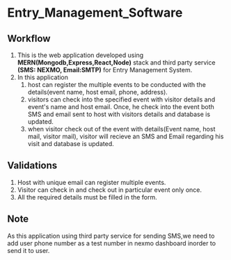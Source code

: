 # Entry_Management_Software

## Workflow
  1. This is the web application developed using **MERN(Mongodb,Express,React,Node)** stack and third party service **(SMS: NEXMO, Email:SMTP)** for Entry Management System.
  2. In this application 
     1. host can register the multiple events to be conducted with the details(event name, host email, phone, address).
     2. visitors can check into the specified event with visitor details and event's name and host email. Once, he check into the                  event both SMS and email sent to host with visitors details and database is updated.
     3. when visitor check out of the event with details(Event name, host mail, visitor mail), visitor will recieve an SMS and Email                regarding his visit and database is updated.
          
## Validations          
  1. Host with unique email can register multiple events.
  2. Visitor can check in and check out in particular event only once.
  3. All the required details must be filled in the form.
  
## Note
  As this application using third party service for sending SMS,we need to add user phone number as a test number in nexmo dashboard         inorder to send it to user. 
